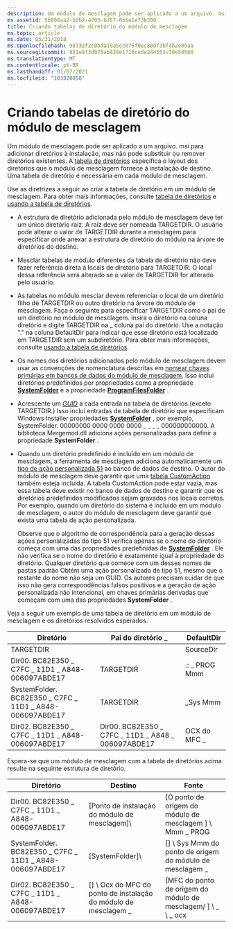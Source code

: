 ```yaml
---
description: Um módulo de mesclagem pode ser aplicado a um arquivo. msi para adicionar diretórios à instalação, mas não pode substituir ou remover diretórios existentes.
ms.assetid: 5b808aa2-b2b2-4703-bd57-0b5e1e73b306
title: Criando tabelas de diretório do módulo de mesclagem
ms.topic: article
ms.date: 05/31/2018
ms.openlocfilehash: 98332f2c0bda10a5cc076f0ec80df3bf4b2e05aa
ms.sourcegitcommit: 831e8f3db78ab820e1710cede244553c70e50500
ms.translationtype: MT
ms.contentlocale: pt-BR
ms.lasthandoff: 01/07/2021
ms.locfileid: "103828058"
---
```

# <a name="authoring-merge-module-directory-tables"></a>Criando tabelas de diretório do módulo de mesclagem

Um módulo de mesclagem pode ser aplicado a um arquivo. msi para adicionar diretórios à instalação, mas não pode substituir ou remover diretórios existentes. A [tabela de diretórios](directory-table.md) especifica o layout dos diretórios que o módulo de mesclagem fornece à instalação de destino. Uma tabela de diretório é necessária em cada módulo de mesclagem.

Use as diretrizes a seguir ao criar a tabela de diretório em um módulo de mesclagem. Para obter mais informações, consulte [tabela de diretórios](directory-table.md) e [usando a tabela de diretórios](using-the-directory-table.md).

-   A estrutura de diretório adicionada pelo módulo de mesclagem deve ter um único diretório raiz. A raiz deve ser nomeada TARGETDIR. O usuário pode alterar o valor de TARGETDIR durante a mesclagem para especificar onde anexar a estrutura de diretório do módulo na árvore de diretórios do destino.
-   Mesclar tabelas de módulo diferentes da tabela de diretório não deve fazer referência direta a locais de diretório para TARGETDIR. O local dessa referência será alterado se o valor de TARGETDIR for alterado pelo usuário.
-   As tabelas no módulo mesclar devem referenciar o local de um diretório filho de TARGETDIR ou outro diretório na árvore do módulo de mesclagem. Faça o seguinte para especificar TARGETDIR como o pai de um diretório no módulo de mesclagem. Insira o diretório na coluna diretório e digite TARGETDIR na \_ coluna pai do diretório. Use a notação "." na coluna DefaultDir para indicar que esse diretório está localizado em TARGETDIR sem um subdiretório. Para obter mais informações, consulte [usando a tabela de diretórios](using-the-directory-table.md).
-   Os nomes dos diretórios adicionados pelo módulo de mesclagem devem usar as convenções de nomenclatura descritas em [nomear chaves primárias em bancos de dados do módulo de mesclagem](naming-primary-keys-in-merge-module-databases.md). Isso inclui diretórios predefinidos por propriedades como a propriedade [**SystemFolder**](systemfolder.md) e a propriedade [**ProgramFilesFolder**](programfilesfolder.md) .
-   Acrescente um [*GUID*](g-gly.md) a cada entrada na tabela de diretórios (exceto TARGETDIR.) Isso inclui entradas de tabela de diretório que especificam Windows Installer propriedades [**SystemFolder**](systemfolder.md) , por exemplo, SystemFolder. 00000000 0000 0000 0000 \_ \_ \_ \_ 000000000000. A biblioteca Mergemod.dll adiciona ações personalizadas para definir a propriedade **SystemFolder** .
-   Quando um diretório predefinido é incluído em um módulo de mesclagem, a ferramenta de mesclagem adiciona automaticamente um [tipo de ação personalizada 51](custom-action-type-51.md) ao banco de dados de destino. O autor do módulo de mesclagem deve garantir que uma [tabela CustomAction](customaction-table.md) também esteja incluída. A tabela CustomAction pode estar vazia, mas essa tabela deve existir no banco de dados de destino e garantir que os diretórios predefinidos modificados sejam gravados nos locais corretos. Por exemplo, quando um diretório do sistema é incluído em um módulo de mesclagem, o autor do módulo de mesclagem deve garantir que exista uma tabela de ação personalizada.

    Observe que o algoritmo de correspondência para a geração dessas ações personalizadas do tipo 51 verifica apenas se o nome do diretório começa com uma das propriedades predefinidas de [**SystemFolder**](systemfolder.md) . Ele não verifica se o nome do diretório é exatamente igual à propriedade do diretório. Qualquer diretório que comece com um desses nomes de pastas padrão Obtém uma ação personalizada de tipo 51, mesmo que o restante do nome não seja um GUID. Os autores precisam cuidar de que isso não gera correspondências falsos positivos e a geração de ação personalizada não intencional, em chaves primárias derivadas que começam com uma das propriedades **SystemFolder** .

Veja a seguir um exemplo de uma tabela de diretório em um módulo de mesclagem e os diretórios resolvidos esperados.



| Diretório                                              | Pai do diretório \_                                | DefaultDir  |
|--------------------------------------------------------|--------------------------------------------------|-------------|
| TARGETDIR                                              |                                                  | SourceDir   |
| Dir00. BC82E350 \_ C7FC \_ 11D1 \_ A848-006097ABDE17        | TARGETDIR                                        | .: \_ PROG Mmm |
| SystemFolder. BC82E350 \_ C7FC \_ 11D1 \_ A848-006097ABDE17 | TARGETDIR                                        | \_Sys Mmm    |
| Dir02. BC82E350 \_ C7FC \_ 11D1 \_ A848-006097ABDE17        | Dir00. BC82E350 \_ C7FC \_ 11D1 \_ A848 \_ 006097ABDE17 | OCX do MFC \_    |



 

Espera-se que um módulo de mesclagem com a tabela de diretórios acima resulte na seguinte estrutura de diretório.



| Diretório                                              | Destino                                     | Fonte                                               |
|--------------------------------------------------------|--------------------------------------------|------------------------------------------------------|
| Dir00. BC82E350 \_ C7FC \_ 11D1 \_ A848-006097ABDE17        | \[Ponto de instalação do módulo de mesclagem\]\\         | \[O ponto de origem do módulo de mesclagem \] \\ Mmm \_ PROG           |
| SystemFolder. BC82E350 \_ C7FC \_ 11D1 \_ A848-006097ABDE17 | \[SystemFolder\]\\                         | \[\] \\ Sys Mmm do ponto de origem do módulo de mesclagem \_            |
| Dir02. BC82E350 \_ C7FC \_ 11D1 \_ A848-006097ABDE17        | \[\] \\ Ocx do MFC do ponto de instalação do módulo de mesclagem \_ | \[MFC do ponto de origem do módulo de mesclagem/ \] \\ \_ \\ \_ ocx |



 

 

 



